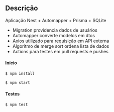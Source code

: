 ## Descrição

Aplicação Nest + Automapper + Prisma + SQLite

- Migration providencia dados de usuários
- Automapper converte modelos em dtos
- Axios utilizado para requisição em API externa
- Algoritmo de merge sort ordena lista de dados
- Actions para testes em pull requests e pushes

#### Início

```bash
$ npm install

$ npm start
```
#### Testes

```bash
$ npm test
```
